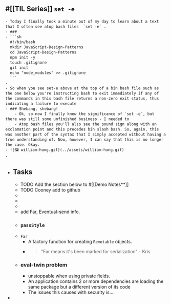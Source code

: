 ## #[[TIL Series]] `set -e`
	- Today I finally took a minute out of my day to learn about a text that I often see atop bash files  `set -e` .
	- ###
	- ```sh
	  #!/bin/bash
	  mkdir JavaScript-Design-Patterns
	  cd JavaScript-Design-Patterns
	  npm init -y
	  touch .gitignore
	  git init 
	  echo "node_modules" >> .gitignore
	  ```
	-
	- So when you see set-e above at the top of a bin bash file such as the one below you're instructing bash to exit immediately if any of the commands in this bash file returns a non-zero exit status, thus indicating a failure to execute
	- ### Shebang, shebang!
		- Ok, so now I finally knew the significance of `set -e`, but there was still some unfinished business - I needed to
		- Atop bash files you'll also see the pound sign along with an exclamation point and this precedes bin slash bash. So, again, this was another part of the syntax that I simply accepted without having a true understanding of. Now, however, I can say that this is no longer the case. Okay.
	- ![🖼 william-hung.gif](../assets/william-hung.gif)
	-
- ## Tasks
	- TODO Add the section below to #[[Demo Notes**]]
	- TODO Cooney add to github
	-
	-
	-
	- add Far, Eventual-send info.
	- ### `passStyle`
	- `Far`
		- A factory function for creating `Remotable` objects.
		- > "Far means it's been marked for serialization" - Kris
	- ### eval-twin problem
		- unstoppable when using private fields.
		- An application contains 2 or more dependencies are loading the same package but a different version of its code
		- The issues this causes with security is....
-